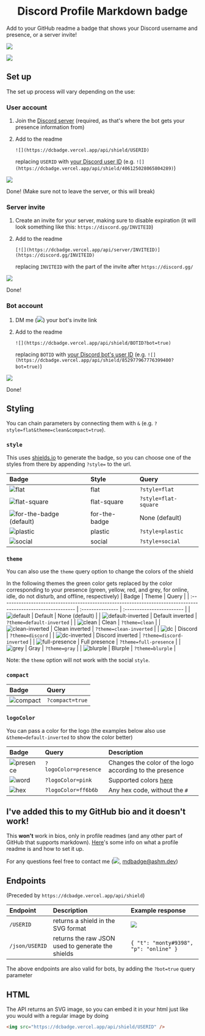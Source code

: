 <h1 style="text-align: center">Discord Profile Markdown badge</h1>

Add to your GitHub readme a badge that shows your Discord username and presence, or a server invite!

![](https://dcbadge.vercel.app/api/shield/852977967776399400?bot=true)

[![](https://dcbadge.vercel.app/api/server/zkspfFwqDg)](https://discord.gg/zkspfFwqDg)

## Set up

The set up process will vary depending on the use:

### User account

1. Join the [Discord server](https://discord.gg/zkspfFwqDg) (required, as that's where the bot gets your presence information from)
2. Add to the readme

   `![](https://dcbadge.vercel.app/api/shield/USERID)`

   replacing `USERID` with [your Discord user ID](https://support.discord.com/hc/en-us/articles/206346498-Where-can-I-find-my-User-Server-Message-ID-) (e.g. `![](https://dcbadge.vercel.app/api/shield/406125028065804289)`)

![](https://dcbadge.vercel.app/api/shield/614811143780696077)

Done! (Make sure not to leave the server, or this will break)

### Server invite

1. Create an invite for your server, making sure to disable expiration (it will look something like this: `https://discord.gg/INVITEID`)
2. Add to the readme

   `[![](https://dcbadge.vercel.app/api/server/INVITEID)](https://discord.gg/INVITEID)`
   
   replacing `INVITEID` with the part of the invite after `https://discord.gg/`
   
[![](https://dcbadge.vercel.app/api/server/zkspfFwqDg)](https://discord.gg/zkspfFwqDg)

Done!

### Bot account

1. DM me (![](https://dcbadge.vercel.app/api/shield/406125028065804289?style=flat&compact=true)) your bot's invite link
2. Add to the readme

   `![](https://dcbadge.vercel.app/api/shield/BOTID?bot=true)`

   replacing `BOTID` with [your Discord bot's user ID](https://support.discord.com/hc/en-us/articles/206346498-Where-can-I-find-my-User-Server-Message-ID-) (e.g. `![](https://dcbadge.vercel.app/api/shield/852977967776399400?bot=true)`)

![](https://dcbadge.vercel.app/api/shield/852977967776399400?bot=true)

Done!

## Styling

You can chain parameters by connecting them with `&` (e.g. `?style=flat&theme=clean&compact=true`).

### `style`

This uses [shields.io](https://shields.io) to generate the badge, so you can choose one of the styles from there by appending `?style=` to the url.

| Badge                                                                                                        | Style         | Query                |
| :----------------------------------------------------------------------------------------------------------- | :------------ | :------------------- |
| ![flat](https://dcbadge.vercel.app/api/shield/852977967776399400?bot=true&style=flat)               | flat          | `?style=flat`        |
| ![flat-square](https://dcbadge.vercel.app/api/shield/852977967776399400?bot=true&style=flat-square) | flat-square   | `?style=flat-square` |
| ![for-the-badge (default)](https://dcbadge.vercel.app/api/shield/852977967776399400?bot=true)       | for-the-badge | None (default)       |
| ![plastic](https://dcbadge.vercel.app/api/shield/852977967776399400?bot=true&style=plastic)         | plastic       | `?style=plastic`     |
| ![social](https://dcbadge.vercel.app/api/shield/852977967776399400?bot=true&style=social)           | social        | `?style=social`      |

### `theme`

You can also use the `theme` query option to change the colors of the shield

In the following themes the green color gets replaced by the color corresponding to your presence (green, yellow, red, and grey, for online, idle, do not disturb, and offline, respectively)
| Badge | Theme | Query |
| :------------------------------------------------------------------------------------------------------------ | :--------------- | :------------------------ |
| ![default](https://dcbadge.vercel.app/api/shield/852977967776399400?bot=true) | Default | None (default) |
| ![default-inverted](https://dcbadge.vercel.app/api/shield/852977967776399400?bot=true&theme=default-inverted) | Default inverted | `?theme=default-inverted` |
| ![clean](https://dcbadge.vercel.app/api/shield/852977967776399400?bot=true&theme=clean) | Clean | `?theme=clean` |
| ![clean-inverted](https://dcbadge.vercel.app/api/shield/852977967776399400?bot=true&theme=clean-inverted) | Clean inverted | `?theme=clean-inverted` |
| ![dc](https://dcbadge.vercel.app/api/shield/852977967776399400?bot=true&theme=discord) | Discord | `?theme=discord` |
| ![dc-inverted](https://dcbadge.vercel.app/api/shield/852977967776399400?bot=true&theme=discord-inverted) | Discord inverted | `?theme=discord-inverted` |
| ![full-presence](https://dcbadge.vercel.app/api/shield/852977967776399400?bot=true&theme=full-presence) | Full presence | `?theme=full-presence` |
| ![grey](https://dcbadge.vercel.app/api/shield/852977967776399400?bot=true&theme=gray) | Gray | `?theme=gray` |
| ![blurple](https://dcbadge.vercel.app/api/shield/852977967776399400?bot=true&theme=blurple) | Blurple | `?theme=blurple` |

Note: the `theme` option will not work with the social `style`.

### `compact`

| Badge                                                                                               | Query           |
| :-------------------------------------------------------------------------------------------------- | :-------------- |
| ![compact](https://dcbadge.vercel.app/api/shield/852977967776399400?bot=true&compact=true) | `?compact=true` |

### `logoColor`

You can pass a color for the logo (the examples below also use `&theme=default-inverted` to show the color better)

| Badge                                                                                                                             | Query                 | Description                                             |
| :-------------------------------------------------------------------------------------------------------------------------------- | :-------------------- | :------------------------------------------------------ |
| ![presence](https://dcbadge.vercel.app/api/shield/852977967776399400?bot=true&logoColor=presence&theme=default-inverted) | `?logoColor=presence` | Changes the color of the logo according to the presence |
| ![word](https://dcbadge.vercel.app/api/shield/852977967776399400?bot=true&logoColor=pink&theme=default-inverted)         | `?logoColor=pink`     | Supported colors [here](https://shields.io/#colors)     |
| ![hex](https://dcbadge.vercel.app/api/shield/852977967776399400?bot=true&logoColor=ff6b6b&theme=default-inverted)        | `?logoColor=ff6b6b`   | Any hex code, without the `#`                           |

## I've added this to my GitHub bio and it doesn't work!

This **won't** work in bios, only in profile readmes (and any other part of GitHub that supports markdown).
[Here](https://mansik16.medium.com/adding-a-readme-to-your-github-profile-2ec88bfedeb)'s some info on what a profile readme is and how to set it up.

For any questions feel free to contact me (![](https://dcbadge.vercel.app/api/shield/406125028065804289?style=flat&compact=true), [mdbadge@ashm.dev](mailto:mdbadge@ashm.dev))

## Endpoints

(Preceded by `https://dcbadge.vercel.app/api/shield`)

| Endpoint       | Description                                       | Example response                                                                  |
| :------------- | :------------------------------------------------ | :-------------------------------------------------------------------------------- |
| `/USERID`      | returns a shield in the SVG format                | ![](https://dcbadge.vercel.app/api/shield/406125028065804289?style=flat) |
| `/json/USERID` | returns the raw JSON used to generate the shields | `{ "t": "monty#9398", "p": "online" }`                                            |

The above endpoints are also valid for bots, by adding the `?bot=true` query parameter

## HTML

The API returns an SVG image, so you can embed it in your html just like you would with a regular image by doing

```html
<img src="https://dcbadge.vercel.app/api/shield/USERID" />
```

